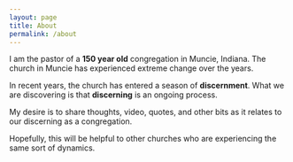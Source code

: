 ```yaml
---
layout: page
title: About
permalink: /about
---
```


I am the pastor of a **150 year old** congregation in Muncie, Indiana.  The church in Muncie has experienced extreme change over the years.

In recent years, the church has entered a season of **discernment**.  What we are discovering is that **discerning** is an ongoing process.

My desire is to share thoughts, video, quotes, and other bits as it relates to our discerning as a congregation.

Hopefully, this will be helpful to other churches who are experiencing the same sort of dynamics.